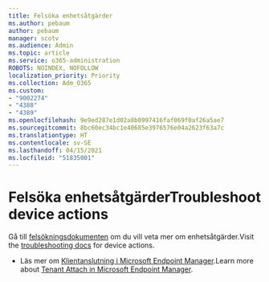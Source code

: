 ```yaml
---
title: Felsöka enhetsåtgärder
ms.author: pebaum
author: pebaum
manager: scotv
ms.audience: Admin
ms.topic: article
ms.service: o365-administration
ROBOTS: NOINDEX, NOFOLLOW
localization_priority: Priority
ms.collection: Adm_O365
ms.custom:
- "9002274"
- "4388"
- "4389"
ms.openlocfilehash: 9e9ed287e1d02a8b0997416faf069f0af26a5ae7
ms.sourcegitcommit: 8bc60ec34bc1e40685e3976576e04a2623f63a7c
ms.translationtype: HT
ms.contentlocale: sv-SE
ms.lasthandoff: 04/15/2021
ms.locfileid: "51835001"
---
```

# <a name="troubleshoot-device-actions"></a><span data-ttu-id="0a5d1-102">Felsöka enhetsåtgärder</span><span class="sxs-lookup"><span data-stu-id="0a5d1-102">Troubleshoot device actions</span></span>

<span data-ttu-id="0a5d1-103">Gå till [felsökningsdokumenten](https://docs.microsoft.com/configmgr/tenant-attach/technical-reference) om du vill veta mer om enhetsåtgärder.</span><span class="sxs-lookup"><span data-stu-id="0a5d1-103">Visit the [troubleshooting docs](https://docs.microsoft.com/configmgr/tenant-attach/technical-reference) for device actions.</span></span>

- <span data-ttu-id="0a5d1-104">Läs mer om [Klientanslutning i Microsoft Endpoint Manager](https://docs.microsoft.com/configmgr/tenant-attach/).</span><span class="sxs-lookup"><span data-stu-id="0a5d1-104">Learn more about [Tenant Attach in Microsoft Endpoint Manager](https://docs.microsoft.com/configmgr/tenant-attach/).</span></span>
